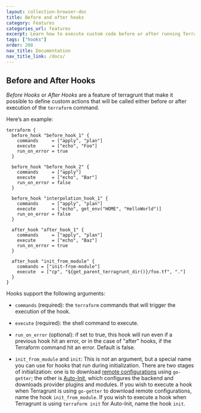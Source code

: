 ```yaml
---
layout: collection-browser-doc
title: Before and after hooks
category: Features
categories_url: features
excerpt: Learn how to execute custom code before or after running Terraform.
tags: ["hooks"]
order: 208
nav_title: Documentation
nav_title_link: /docs/
---
```


## Before and After Hooks

*Before Hooks* or *After Hooks* are a feature of terragrunt that make it possible to define custom actions that will be called either before or after execution of the `terraform` command.

Here’s an example:

``` hcl
terraform {
  before_hook "before_hook_1" {
    commands     = ["apply", "plan"]
    execute      = ["echo", "Foo"]
    run_on_error = true
  }

  before_hook "before_hook_2" {
    commands     = ["apply"]
    execute      = ["echo", "Bar"]
    run_on_error = false
  }

  before_hook "interpolation_hook_1" {
    commands     = ["apply", "plan"]
    execute      = ["echo", get_env("HOME", "HelloWorld")]
    run_on_error = false
  }

  after_hook "after_hook_1" {
    commands     = ["apply", "plan"]
    execute      = ["echo", "Baz"]
    run_on_error = true
  }

  after_hook "init_from_module" {
    commands = ["init-from-module"]
    execute  = ["cp", "${get_parent_terragrunt_dir()}/foo.tf", "."]
  }
}
```

Hooks support the following arguments:

  - `commands` (required): the `terraform` commands that will trigger the execution of the hook.

  - `execute` (required): the shell command to execute.

  - `run_on_error` (optional): if set to true, this hook will run even if a previous hook hit an error, or in the case of "after" hooks, if the Terraform command hit an error. Default is false.

  - `init_from_module` and `init`: This is not an argument, but a special name you can use for hooks that run during initialization. There are two stages of initialization: one is to download [remote configurations](../../_use-cases/keep-your-terraform-code-dry.md) using `go-getter`; the other is [Auto-Init](../../_docs/02_features/auto-init.md), which configures the backend and downloads provider plugins and modules. If you wish to execute a hook when Terragrunt is using `go-getter` to download remote configurations, name the hook `init_from_module`. If you wish to execute a hook when Terragrunt is using `terraform init` for Auto-Init, name the hook `init`.
